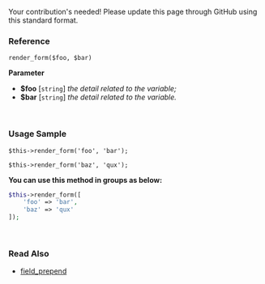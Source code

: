 Your contribution's needed!
Please update this page through GitHub using this standard format.

### Reference
`render_form($foo, $bar)`

**Parameter**
* **$foo** [`string`] *the detail related to the variable;*
* **$bar** [`string`] *the detail related to the variable.*

&nbsp;

### Usage Sample
`$this->render_form('foo', 'bar');`

`$this->render_form('baz', 'qux');`

**You can use this method in groups as below:**
```php
$this->render_form([
    'foo' => 'bar',
    'baz' => 'qux'
]);
```

&nbsp;

### Read Also
* [field_prepend](./field_prepend)
